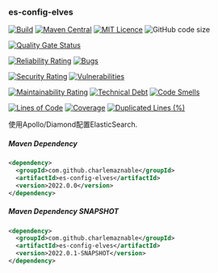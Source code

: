 ### es-config-elves

[![Build](https://github.com/CharLemAznable/es-config-elves/actions/workflows/build.yml/badge.svg)](https://github.com/CharLemAznable/es-config-elves/actions/workflows/build.yml)
[![Maven Central](https://maven-badges.herokuapp.com/maven-central/com.github.charlemaznable/es-config-elves/badge.svg)](https://maven-badges.herokuapp.com/maven-central/com.github.charlemaznable/es-config-elves/)
[![MIT Licence](https://badges.frapsoft.com/os/mit/mit.svg?v=103)](https://opensource.org/licenses/mit-license.php)
![GitHub code size](https://img.shields.io/github/languages/code-size/CharLemAznable/es-config-elves)

[![Quality Gate Status](https://sonarcloud.io/api/project_badges/measure?project=CharLemAznable_es-config-elves&metric=alert_status)](https://sonarcloud.io/dashboard?id=CharLemAznable_es-config-elves)

[![Reliability Rating](https://sonarcloud.io/api/project_badges/measure?project=CharLemAznable_es-config-elves&metric=reliability_rating)](https://sonarcloud.io/dashboard?id=CharLemAznable_es-config-elves)
[![Bugs](https://sonarcloud.io/api/project_badges/measure?project=CharLemAznable_es-config-elves&metric=bugs)](https://sonarcloud.io/dashboard?id=CharLemAznable_es-config-elves)

[![Security Rating](https://sonarcloud.io/api/project_badges/measure?project=CharLemAznable_es-config-elves&metric=security_rating)](https://sonarcloud.io/dashboard?id=CharLemAznable_es-config-elves)
[![Vulnerabilities](https://sonarcloud.io/api/project_badges/measure?project=CharLemAznable_es-config-elves&metric=vulnerabilities)](https://sonarcloud.io/dashboard?id=CharLemAznable_es-config-elves)

[![Maintainability Rating](https://sonarcloud.io/api/project_badges/measure?project=CharLemAznable_es-config-elves&metric=sqale_rating)](https://sonarcloud.io/dashboard?id=CharLemAznable_es-config-elves)
[![Technical Debt](https://sonarcloud.io/api/project_badges/measure?project=CharLemAznable_es-config-elves&metric=sqale_index)](https://sonarcloud.io/dashboard?id=CharLemAznable_es-config-elves)
[![Code Smells](https://sonarcloud.io/api/project_badges/measure?project=CharLemAznable_es-config-elves&metric=code_smells)](https://sonarcloud.io/dashboard?id=CharLemAznable_es-config-elves)

[![Lines of Code](https://sonarcloud.io/api/project_badges/measure?project=CharLemAznable_es-config-elves&metric=ncloc)](https://sonarcloud.io/dashboard?id=CharLemAznable_es-config-elves)
[![Coverage](https://sonarcloud.io/api/project_badges/measure?project=CharLemAznable_es-config-elves&metric=coverage)](https://sonarcloud.io/dashboard?id=CharLemAznable_es-config-elves)
[![Duplicated Lines (%)](https://sonarcloud.io/api/project_badges/measure?project=CharLemAznable_es-config-elves&metric=duplicated_lines_density)](https://sonarcloud.io/dashboard?id=CharLemAznable_es-config-elves)

使用Apollo/Diamond配置ElasticSearch.

##### Maven Dependency

```xml
<dependency>
  <groupId>com.github.charlemaznable</groupId>
  <artifactId>es-config-elves</artifactId>
  <version>2022.0.0</version>
</dependency>
```

##### Maven Dependency SNAPSHOT

```xml
<dependency>
  <groupId>com.github.charlemaznable</groupId>
  <artifactId>es-config-elves</artifactId>
  <version>2022.0.1-SNAPSHOT</version>
</dependency>
```
